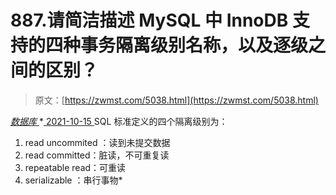 <!--yml
category: 未分类
date: 0001-01-01 00:00:00
-->

# 887.请简洁描述 MySQL 中 InnoDB 支持的四种事务隔离级别名称，以及逐级之间的区别？

> 原文：[https://zwmst.com/5038.html](https://zwmst.com/5038.html)

   [ *数据库* ](https://zwmst.com/%e6%95%b0%e6%8d%ae%e5%ba%93)*[ <time datetime="2021-10-16T01:58:22+08:00"> 2021-10-15 </time> ](https://zwmst.com/5038.html)  SQL 标准定义的四个隔离级别为：

1.  read uncommited ：读到未提交数据
2.  read committed：脏读，不可重复读
3.  repeatable read：可重读
4.  serializable ：串行事物*